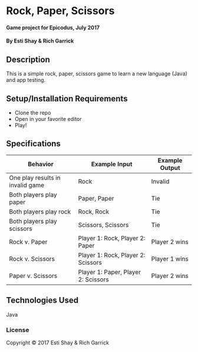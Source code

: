 # Rock, Paper, Scissors

#### Game project for Epicodus, July 2017

#### By Esti Shay & Rich Garrick

## Description

This is a simple rock, paper, scissors game to learn a new language (Java) and app testing.

## Setup/Installation Requirements

* Clone the repo
* Open in your favorite editor
* Play!

## Specifications

| Behavior      | Example Input         | Example Output        |
| ------------- | ------------- | ------------- |
| One play results in invalid game| Rock | Invalid |
| Both players play paper | Paper, Paper | Tie |
| Both players play rock | Rock, Rock | Tie |
| Both players play scissors | Scissors, Scissors | Tie |
| Rock v. Paper | Player 1: Rock, Player 2: Paper | Player 2 wins |
| Rock v. Scissors | Player 1: Rock, Player 2: Scissors | Player 1 wins |
| Paper v. Scissors | Player 1: Paper, Player 2: Scissors | Player 2 wins |


## Technologies Used

Java

### License

Copyright &copy; 2017 Esti Shay & Rich Garrick
